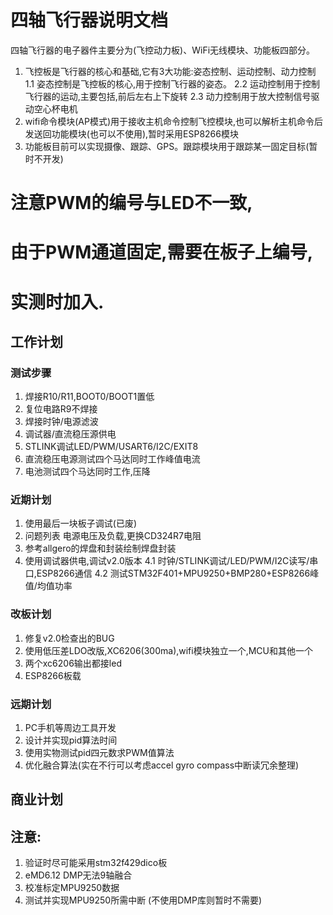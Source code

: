 # 四轴飞行器说明文档
四轴飞行器的电子器件主要分为(飞控动力板)、WiFi无线模块、功能板四部分。
1. 飞控板是飞行器的核心和基础,它有3大功能:姿态控制、运动控制、动力控制
   1.1 姿态控制是飞控板的核心,用于控制飞行器的姿态。
   2.2 运动控制用于控制飞行器的运动,主要包括,前后左右上下旋转
   2.3 动力控制用于放大控制信号驱动空心杯电机
2. wifi命令模块\(AP模式\)用于接收主机命令控制飞控模块,也可以解析主机命令后发送回功能模块\(也可以不使用\),暂时采用ESP8266模块
3. 功能板目前可以实现摄像、跟踪、GPS。跟踪模块用于跟踪某一固定目标\(暂时不开发\)

# 注意PWM的编号与LED不一致,
# 由于PWM通道固定,需要在板子上编号,
# 实测时加入.

## 工作计划
### 测试步骤
1. 焊接R10/R11,BOOT0/BOOT1置低
2. 复位电路R9不焊接
3. 焊接时钟/电源滤波
4. 调试器/直流稳压源供电
5. STLINK调试LED/PWM/USART6/I2C/EXIT8
6. 直流稳压电源测试四个马达同时工作峰值电流
6. 电池测试四个马达同时工作,压降

### 近期计划
1. 使用最后一块板子调试(已废)
2. 问题列表
   电源电压及负载,更换CD324R7电阻
3. 参考allgero的焊盘和封装绘制焊盘封装
4. 使用调试器供电,调试v2.0版本
   4.1 时钟/STLINK调试/LED/PWM/I2C读写/串口,ESP8266通信
   4.2 测试STM32F401+MPU9250+BMP280+ESP8266峰值/均值功率

### 改板计划
1. 修复v2.0检查出的BUG
2. 使用低压差LDO改版,XC6206(300ma),wifi模块独立一个,MCU和其他一个
3. 两个xc6206输出都接led
4. ESP8266板载

### 远期计划
1. PC手机等周边工具开发
2. 设计并实现pid算法时间
3. 使用实物测试pid四元数求PWM值算法
4. 优化融合算法(实在不行可以考虑accel gyro compass中断读冗余整理)

## 商业计划

## 注意:
1. 验证时尽可能采用stm32f429dico板
2. eMD6.12 DMP无法9轴融合
3. 校准标定MPU9250数据
4. 测试并实现MPU9250所需中断 (不使用DMP库则暂时不需要)

